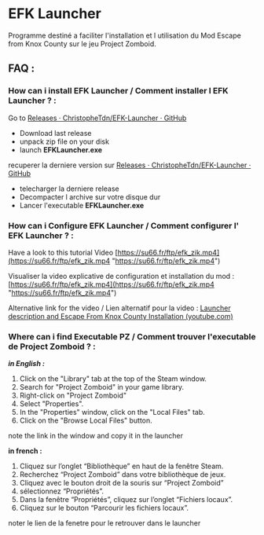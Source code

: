 # EFK Launcher

Programme destiné a faciliter l'installation et l utilisation du Mod Escape from Knox County
sur le jeu Project Zomboid.

## FAQ :

### How can i install EFK Launcher / Comment installer l EFK Launcher ? :

Go to [Releases · ChristopheTdn/EFK-Launcher · GitHub](https://github.com/ChristopheTdn/EFK-Launcher/releases)

* Download last release
* unpack zip file on your disk
* launch **EFKLauncher.exe**

recuperer la derniere version sur  [Releases · ChristopheTdn/EFK-Launcher · GitHub](https://github.com/ChristopheTdn/EFK-Launcher/releases)

* telecharger la derniere release
* Decompacter l archive sur votre disque dur
* Lancer l'executable **EFKLauncher.exe**

### How can i Configure EFK Launcher / Comment configurer l' EFK Launcher ?  :

Have a look to this tutorial Video
[https://su66.fr/ftp/efk_zik.mp4](https://su66.fr/ftp/efk_zik.mp4 "https://su66.fr/ftp/efk_zik.mp4")

Visualiser la video explicative de configuration et installation du mod :
[https://su66.fr/ftp/efk_zik.mp4](https://su66.fr/ftp/efk_zik.mp4 "https://su66.fr/ftp/efk_zik.mp4")

Alternative link for the video / Lien alternatif pour la video :  [Launcher description and Escape From Knox County Installation (youtube.com)](https://www.youtube.com/watch?v=47QxdnCzbc4)

### Where can i find Executable PZ / Comment trouver l'executable de Project Zomboid ? :

***in English :***

1. Click on the "Library" tab at the top of the Steam window.
2. Search for "Project Zomboid" in your game library.
3. Right-click on "Project Zomboid"
4. Select "Properties".
5. In the "Properties" window, click on the "Local Files" tab.
6. Click on the "Browse Local Files" button.

note the link in the window and copy it in the launcher

**in french :**

1. Cliquez sur l’onglet “Bibliothèque” en haut de la fenêtre Steam.
2. Recherchez “Project Zomboid” dans votre bibliothèque de jeux.
3. Cliquez avec le bouton droit de la souris sur “Project Zomboid”
4. sélectionnez “Propriétés”.
5. Dans la fenêtre “Propriétés”, cliquez sur l’onglet “Fichiers locaux”.
6. Cliquez sur le bouton “Parcourir les fichiers locaux”.

noter le lien de la fenetre pour le retrouver dans le launcher
